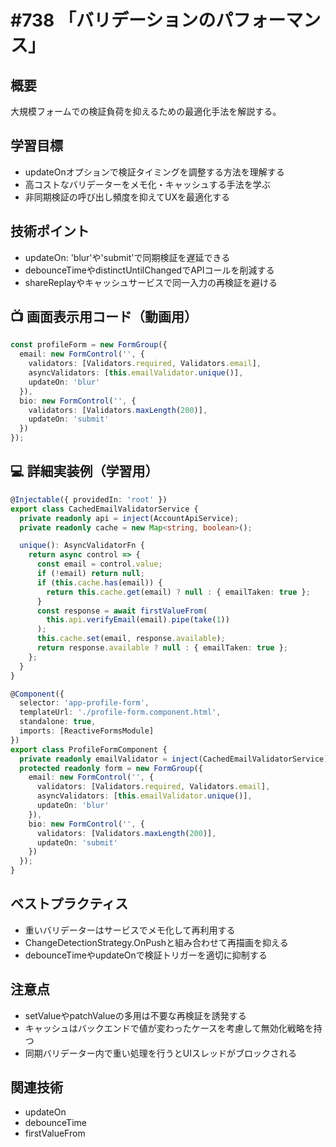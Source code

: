 # #738 「バリデーションのパフォーマンス」

## 概要
大規模フォームでの検証負荷を抑えるための最適化手法を解説する。

## 学習目標
- updateOnオプションで検証タイミングを調整する方法を理解する
- 高コストなバリデーターをメモ化・キャッシュする手法を学ぶ
- 非同期検証の呼び出し頻度を抑えてUXを最適化する

## 技術ポイント
- updateOn: 'blur'や'submit'で同期検証を遅延できる
- debounceTimeやdistinctUntilChangedでAPIコールを削減する
- shareReplayやキャッシュサービスで同一入力の再検証を避ける

## 📺 画面表示用コード（動画用）
```typescript
const profileForm = new FormGroup({
  email: new FormControl('', {
    validators: [Validators.required, Validators.email],
    asyncValidators: [this.emailValidator.unique()],
    updateOn: 'blur'
  }),
  bio: new FormControl('', {
    validators: [Validators.maxLength(200)],
    updateOn: 'submit'
  })
});
```

## 💻 詳細実装例（学習用）
```typescript
@Injectable({ providedIn: 'root' })
export class CachedEmailValidatorService {
  private readonly api = inject(AccountApiService);
  private readonly cache = new Map<string, boolean>();

  unique(): AsyncValidatorFn {
    return async control => {
      const email = control.value;
      if (!email) return null;
      if (this.cache.has(email)) {
        return this.cache.get(email) ? null : { emailTaken: true };
      }
      const response = await firstValueFrom(
        this.api.verifyEmail(email).pipe(take(1))
      );
      this.cache.set(email, response.available);
      return response.available ? null : { emailTaken: true };
    };
  }
}

@Component({
  selector: 'app-profile-form',
  templateUrl: './profile-form.component.html',
  standalone: true,
  imports: [ReactiveFormsModule]
})
export class ProfileFormComponent {
  private readonly emailValidator = inject(CachedEmailValidatorService);
  protected readonly form = new FormGroup({
    email: new FormControl('', {
      validators: [Validators.required, Validators.email],
      asyncValidators: [this.emailValidator.unique()],
      updateOn: 'blur'
    }),
    bio: new FormControl('', {
      validators: [Validators.maxLength(200)],
      updateOn: 'submit'
    })
  });
}
```

## ベストプラクティス
- 重いバリデーターはサービスでメモ化して再利用する
- ChangeDetectionStrategy.OnPushと組み合わせて再描画を抑える
- debounceTimeやupdateOnで検証トリガーを適切に抑制する

## 注意点
- setValueやpatchValueの多用は不要な再検証を誘発する
- キャッシュはバックエンドで値が変わったケースを考慮して無効化戦略を持つ
- 同期バリデーター内で重い処理を行うとUIスレッドがブロックされる

## 関連技術
- updateOn
- debounceTime
- firstValueFrom
